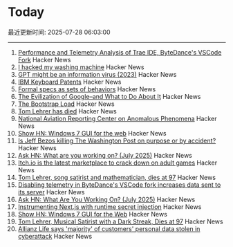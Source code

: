 # Today

最近更新时间: 2025-07-28 06:03:00

--- 
1. [Performance and Telemetry Analysis of Trae IDE, ByteDance's VSCode Fork](https://github.com/segmentationf4u1t/trae_telemetry_research) Hacker News
2. [I hacked my washing machine](https://nexy.blog/2025/07/27/how-i-hacked-my-washing-machine/) Hacker News
3. [GPT might be an information virus (2023)](https://nonint.com/2023/03/09/gpt-might-be-an-information-virus/) Hacker News
4. [IBM Keyboard Patents](https://sharktastica.co.uk/topics/patents) Hacker News
5. [Formal specs as sets of behaviors](https://surfingcomplexity.blog/2025/07/26/formal-specs-as-sets-of-behaviors/) Hacker News
6. [The Evilization of Google–and What to Do About It](https://billdembski.substack.com/p/the-evilization-of-googleand-what) Hacker News
7. [The Bootstrap Load](http://www.intel4004.com/btstrp.htm) Hacker News
8. [Tom Lehrer has died](https://www.nytimes.com/2025/07/27/arts/music/tom-lehrer-dead.html) Hacker News
9. [National Aviation Reporting Center on Anomalous Phenomena](https://www.narcap.org) Hacker News
10. [Show HN: Windows 7 GUI for the web](https://khang-nd.github.io/7.css/) Hacker News
11. [Is Jeff Bezos killing The Washington Post on purpose or by accident?](https://news.ycombinator.com/item?id=44703865) Hacker News
12. [Ask HN: What are you working on? (July 2025)](https://news.ycombinator.com/item?id=44702833) Hacker News
13. [Itch.io is the latest marketplace to crack down on adult games](https://techcrunch.com/2025/07/27/itch-io-is-the-latest-marketplace-to-crack-down-on-adult-games/) Hacker News
14. [Tom Lehrer, song satirist and mathematician, dies at 97](https://apnews.com/article/tom-lehrer-son-satirist-mathematician-dies-9caa7ee01faf4fbfb793d7ba984c179d) Hacker News
15. [Disabling telemetry in ByteDance's VSCode fork increases data sent to its server](https://github.com/segmentationf4u1t/trae_telemetry_research) Hacker News
16. [Ask HN: What Are You Working On? (July 2025)](https://news.ycombinator.com/item?id=44702833) Hacker News
17. [Instrumenting Next.js with runtime secret injection](https://phase.dev/blog/instrumenting-nextjs-with-runtime-secret-injection/) Hacker News
18. [Show HN: Windows 7 GUI for the Web](https://khang-nd.github.io/7.css/) Hacker News
19. [Tom Lehrer, Musical Satirist with a Dark Streak, Dies at 97](https://www.nytimes.com/2025/07/27/arts/music/tom-lehrer-dead.html) Hacker News
20. [Allianz Life says 'majority' of customers' personal data stolen in cyberattack](https://techcrunch.com/2025/07/26/allianz-life-says-majority-of-customers-personal-data-stolen-in-cyberattack/) Hacker News
